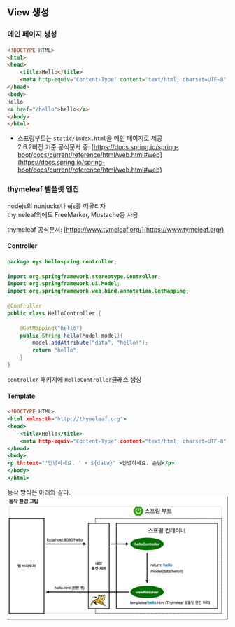 ## View 생성

### 메인 페이지 생성
```html
<!DOCTYPE HTML>
<html>
<head>
	<title>Hello</title>
	<meta http-equiv="Content-Type" content="text/html; charset=UTF-8" />
</head>
<body>
Hello
<a href="/hello">hello</a>
</body>
</html>
```
- 스프링부트는 `static/index.html`을 메인 페이지로 제공  
2.6.2버전 기준 공식문서 중: [https://docs.spring.io/spring-boot/docs/current/reference/html/web.html#web](https://docs.spring.io/spring-boot/docs/current/reference/html/web.html#web)

### thymeleaf 템플릿 엔진
nodejs의 nunjucks나 ejs를 떠올리자  
thymeleaf외에도 FreeMarker, Mustache등 사용  

thymeleaf 공식문서: [https://www.tymeleaf.org/](https://www.tymeleaf.org/)

#### Controller
```java:HelloController.java
package eys.hellospring.controller;

import org.springframework.stereotype.Controller;
import org.springframework.ui.Model;
import org.springframework.web.bind.annotation.GetMapping;

@Controller
public class HelloController {

    @GetMapping("hello")
    public String hello(Model model){
        model.addAttribute("data", "hello!");
        return "hello";
    }
}

```
`controller` 패키지에 `HelloController`클래스 생성

#### Template
```html:hello.html
<!DOCTYPE HTML>
<html xmlns:th="http://thymeleaf.org">
<head>
    <title>Hello</title>
    <meta http-equiv="Content-Type" content="text/html; charset=UTF-8" />
</head>
<body>
<p th:text="'안녕하세요. ' + ${data}" >안녕하세요. 손님</p>
</body>
</html>
```

동작 방식은 아래와 같다.  
<img alt="스프링 동작방식" src="./springboot-thymeleaf.png" style="width=100%;"/>